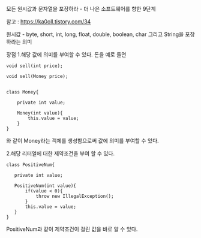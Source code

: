 모든 원시값과 문자열을 포장하라 - 더 나은 소프트웨어를 향한 9단계

참고 : https://ka0oll.tistory.com/34

원시값 - byte, short, int, long, float, double, boolean, char 그리고 String을 포장하라는 의미

장점
1.해당 값에 의미를 부여할 수 있다.
돈을 예로 들면

    void sell(int price);
    
    void sell(Money price);
    
    
    class Money{
    
        private int value;
    
        Money(int value){
            this.value = value;
        }
    }
와 같이 Money라는 객체를 생성함으로써 값에 의미를 부여할 수 있다.

2.해당 리터얼에 대한 제약조건을 부여 할 수 있다.
   
    class PositiveNum{
   
       private int value;
   
       PositiveNum(int value){
           if(value < 0){
               throw new IllegalException();
           }
           this.value = value;
       }
    }

PositiveNum과 같이 제약조건이 걸린 값을 바로 알 수 있다.
     
   